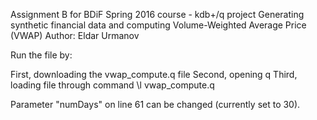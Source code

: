 Assignment B for BDiF Spring 2016 course - kdb+/q project
Generating synthetic financial data and computing Volume-Weighted Average Price (VWAP)
Author: Eldar Urmanov

Run the file by:

First, downloading the vwap_compute.q file
Second, opening q
Third, loading file through command \l vwap_compute.q

Parameter "numDays" on line 61 can be changed (currently set to 30).
